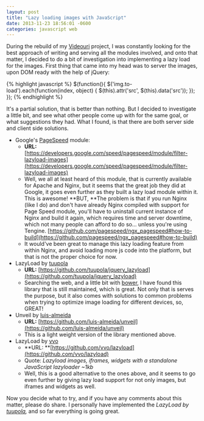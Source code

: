 ```yaml
---
layout: post
title: "Lazy loading images with JavaScript"
date: 2013-11-23 18:56:01 -0600
categories: javascript web
---
```


During the rebuild of my [Videouri](http://videouri.com) project, I was constantly looking for the best approach of writing and serving all the modules involved, and onto that matter, I decided to do a bit of investigation into implementing a lazy load for the images. First thing that came into my head was to server the images, upon DOM ready with the help of jQuery:

{% highlight javascript %}
$(function(){
    $('img.to-load').each(function(index, object) {
        $(this).attr('src', $(this).data('src'));
    });
});
{% endhighlight %}

It's a partial solution, that is better than nothing. But I decided to investigate a little bit, and see what other people come up with for the same goal, or what suggestions they had. What I found, is that there are both server side and client side solutions.

*   Google's [PageSpeed](https://developers.google.com/speed/pagespeed/module "PageSpeed") module:
    *   **URL:** [https://developers.google.com/speed/pagespeed/module/filter-lazyload-images](https://developers.google.com/speed/pagespeed/module/filter-lazyload-images)
    *   Well, we all at least heard of this module, that is currently available for Apache and Nginx, but it seems that the great job they did at Google, it goes even further as they built a lazy load module within it. This is awesome! **BUT, **The problem is that if you run Nginx (like I do) and don't have already Nginx compiled with support for Page Speed module, you'll have to uninstall current instance of Nginx and build it again, which requires time and server downtime, which not many people can afford to do so... unless you're using Tengine. [https://github.com/pagespeed/ngx_pagespeed#how-to-build](https://github.com/pagespeed/ngx_pagespeed#how-to-build)
    *   It would've been great to manage this lazy loading feature from within Nginx, and avoid loading more js code into the platform, but that is not the proper choice for now.
*   LazyLoad by [tuupola](https://github.com/tuupola)
    *   **URL:** [https://github.com/tuupola/jquery_lazyload](https://github.com/tuupola/jquery_lazyload)
    *   Searching the web, and a little bit with [bower](http://bower.io/), I have found this library that is still maintained, which is great. Not only that is serves the purpose, but it also comes with solutions to common problems when trying to optimize image loading for different devices, so, GREAT!
*   Unveil by [luis-almeida](https://github.com/luis-almeida)
    *   **URL:** [https://github.com/luis-almeida/unveil](https://github.com/luis-almeida/unveil)
    *   This is a light weight version of the library mentioned above.
*   LazyLoad by [vvo](https://github.com/vvo)
    *   **URL: **[https://github.com/vvo/lazyload](https://github.com/vvo/lazyload)
    *   Quote: _Lazyload images, iframes, widgets with a standalone JavaScript lazyloader ~1kb_
    *   Well, this is a good alternative to the ones above, and it seems to go even further by giving lazy load support for not only images, but iframes and widgets as well.

Now you decide what to try, and if you have any comments about this matter, please do share. I personally have implemented the _LazyLoad by [tuupola](https://github.com/tuupola),_ and so far everything is going great.
